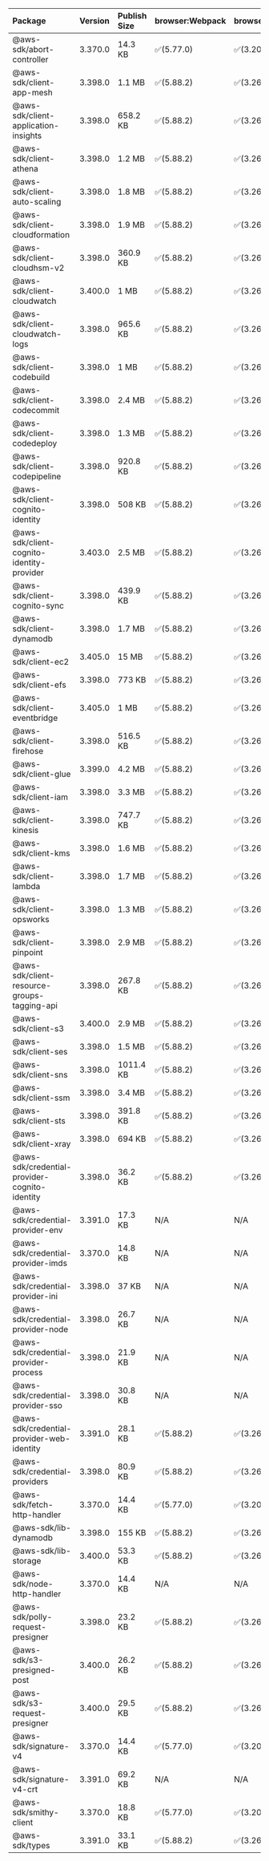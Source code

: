 | Package | Version | Publish Size | browser:Webpack | browser:Rollup | browser:EsBuild |
| :------ | :------ | :----------- | :------ | :----- | :------- |
|@aws-sdk/abort-controller|3.370.0|14.3 KB|✅(5.77.0)|✅(3.20.2)|✅(0.17.15)|
|@aws-sdk/client-app-mesh|3.398.0|1.1 MB|✅(5.88.2)|✅(3.26.3)|✅(0.18.15)|
|@aws-sdk/client-application-insights|3.398.0|658.2 KB|✅(5.88.2)|✅(3.26.3)|✅(0.18.15)|
|@aws-sdk/client-athena|3.398.0|1.2 MB|✅(5.88.2)|✅(3.26.3)|✅(0.18.15)|
|@aws-sdk/client-auto-scaling|3.398.0|1.8 MB|✅(5.88.2)|✅(3.26.3)|✅(0.18.15)|
|@aws-sdk/client-cloudformation|3.398.0|1.9 MB|✅(5.88.2)|✅(3.26.3)|✅(0.18.15)|
|@aws-sdk/client-cloudhsm-v2|3.398.0|360.9 KB|✅(5.88.2)|✅(3.26.3)|✅(0.18.15)|
|@aws-sdk/client-cloudwatch|3.400.0|1 MB|✅(5.88.2)|✅(3.26.3)|✅(0.18.15)|
|@aws-sdk/client-cloudwatch-logs|3.398.0|965.6 KB|✅(5.88.2)|✅(3.26.3)|✅(0.18.15)|
|@aws-sdk/client-codebuild|3.398.0|1 MB|✅(5.88.2)|✅(3.26.3)|✅(0.18.15)|
|@aws-sdk/client-codecommit|3.398.0|2.4 MB|✅(5.88.2)|✅(3.26.3)|✅(0.18.15)|
|@aws-sdk/client-codedeploy|3.398.0|1.3 MB|✅(5.88.2)|✅(3.26.3)|✅(0.18.15)|
|@aws-sdk/client-codepipeline|3.398.0|920.8 KB|✅(5.88.2)|✅(3.26.3)|✅(0.18.15)|
|@aws-sdk/client-cognito-identity|3.398.0|508 KB|✅(5.88.2)|✅(3.26.3)|✅(0.18.15)|
|@aws-sdk/client-cognito-identity-provider|3.403.0|2.5 MB|✅(5.88.2)|✅(3.26.3)|✅(0.18.15)|
|@aws-sdk/client-cognito-sync|3.398.0|439.9 KB|✅(5.88.2)|✅(3.26.3)|✅(0.18.15)|
|@aws-sdk/client-dynamodb|3.398.0|1.7 MB|✅(5.88.2)|✅(3.26.3)|✅(0.18.15)|
|@aws-sdk/client-ec2|3.405.0|15 MB|✅(5.88.2)|✅(3.26.3)|✅(0.18.15)|
|@aws-sdk/client-efs|3.398.0|773 KB|✅(5.88.2)|✅(3.26.3)|✅(0.18.15)|
|@aws-sdk/client-eventbridge|3.405.0|1 MB|✅(5.88.2)|✅(3.26.3)|✅(0.18.15)|
|@aws-sdk/client-firehose|3.398.0|516.5 KB|✅(5.88.2)|✅(3.26.3)|✅(0.18.15)|
|@aws-sdk/client-glue|3.399.0|4.2 MB|✅(5.88.2)|✅(3.26.3)|✅(0.18.15)|
|@aws-sdk/client-iam|3.398.0|3.3 MB|✅(5.88.2)|✅(3.26.3)|✅(0.18.15)|
|@aws-sdk/client-kinesis|3.398.0|747.7 KB|✅(5.88.2)|✅(3.26.3)|✅(0.18.15)|
|@aws-sdk/client-kms|3.398.0|1.6 MB|✅(5.88.2)|✅(3.26.3)|✅(0.18.15)|
|@aws-sdk/client-lambda|3.398.0|1.7 MB|✅(5.88.2)|✅(3.26.3)|✅(0.18.15)|
|@aws-sdk/client-opsworks|3.398.0|1.3 MB|✅(5.88.2)|✅(3.26.3)|✅(0.18.15)|
|@aws-sdk/client-pinpoint|3.398.0|2.9 MB|✅(5.88.2)|✅(3.26.3)|✅(0.18.15)|
|@aws-sdk/client-resource-groups-tagging-api|3.398.0|267.8 KB|✅(5.88.2)|✅(3.26.3)|✅(0.18.15)|
|@aws-sdk/client-s3|3.400.0|2.9 MB|✅(5.88.2)|✅(3.26.3)|✅(0.18.15)|
|@aws-sdk/client-ses|3.398.0|1.5 MB|✅(5.88.2)|✅(3.26.3)|✅(0.18.15)|
|@aws-sdk/client-sns|3.398.0|1011.4 KB|✅(5.88.2)|✅(3.26.3)|✅(0.18.15)|
|@aws-sdk/client-ssm|3.398.0|3.4 MB|✅(5.88.2)|✅(3.26.3)|✅(0.18.15)|
|@aws-sdk/client-sts|3.398.0|391.8 KB|✅(5.88.2)|✅(3.26.3)|✅(0.18.15)|
|@aws-sdk/client-xray|3.398.0|694 KB|✅(5.88.2)|✅(3.26.3)|✅(0.18.15)|
|@aws-sdk/credential-provider-cognito-identity|3.398.0|36.2 KB|✅(5.88.2)|✅(3.26.3)|✅(0.18.15)|
|@aws-sdk/credential-provider-env|3.391.0|17.3 KB|N/A|N/A|N/A|
|@aws-sdk/credential-provider-imds|3.370.0|14.8 KB|N/A|N/A|N/A|
|@aws-sdk/credential-provider-ini|3.398.0|37 KB|N/A|N/A|N/A|
|@aws-sdk/credential-provider-node|3.398.0|26.7 KB|N/A|N/A|N/A|
|@aws-sdk/credential-provider-process|3.398.0|21.9 KB|N/A|N/A|N/A|
|@aws-sdk/credential-provider-sso|3.398.0|30.8 KB|N/A|N/A|N/A|
|@aws-sdk/credential-provider-web-identity|3.391.0|28.1 KB|✅(5.88.2)|✅(3.26.3)|✅(0.18.15)|
|@aws-sdk/credential-providers|3.398.0|80.9 KB|✅(5.88.2)|✅(3.26.3)|✅(0.18.15)|
|@aws-sdk/fetch-http-handler|3.370.0|14.4 KB|✅(5.77.0)|✅(3.20.2)|✅(0.17.15)|
|@aws-sdk/lib-dynamodb|3.398.0|155 KB|✅(5.88.2)|✅(3.26.3)|✅(0.18.15)|
|@aws-sdk/lib-storage|3.400.0|53.3 KB|✅(5.88.2)|✅(3.26.3)|✅(0.18.15)|
|@aws-sdk/node-http-handler|3.370.0|14.4 KB|N/A|N/A|N/A|
|@aws-sdk/polly-request-presigner|3.398.0|23.2 KB|✅(5.88.2)|✅(3.26.3)|✅(0.18.15)|
|@aws-sdk/s3-presigned-post|3.400.0|26.2 KB|✅(5.88.2)|✅(3.26.3)|✅(0.18.15)|
|@aws-sdk/s3-request-presigner|3.400.0|29.5 KB|✅(5.88.2)|✅(3.26.3)|✅(0.18.15)|
|@aws-sdk/signature-v4|3.370.0|14.4 KB|✅(5.77.0)|✅(3.20.2)|✅(0.17.15)|
|@aws-sdk/signature-v4-crt|3.391.0|69.2 KB|N/A|N/A|N/A|
|@aws-sdk/smithy-client|3.370.0|18.8 KB|✅(5.77.0)|✅(3.20.2)|✅(0.17.15)|
|@aws-sdk/types|3.391.0|33.1 KB|✅(5.88.2)|✅(3.26.3)|✅(0.18.15)|
